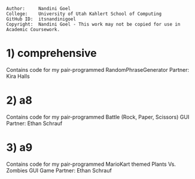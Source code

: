 ```
Author:     Nandini Goel
College:    University of Utah Kahlert School of Computing
GitHub ID:  itsnandinigoel
Copyright:  Nandini Goel - This work may not be copied for use in Academic Coursework.
```

# 1) comprehensive
Contains code for my pair-programmed RandomPhraseGenerator 
Partner: Kira Halls

# 2) a8 
Contains code for my pair-programmed Battle (Rock, Paper, Scissors) GUI 
Partner: Ethan Schrauf

# 3) a9
Contains code for my pair-programmed MarioKart themed Plants Vs. Zombies GUI Game 
Partner: Ethan Schrauf
